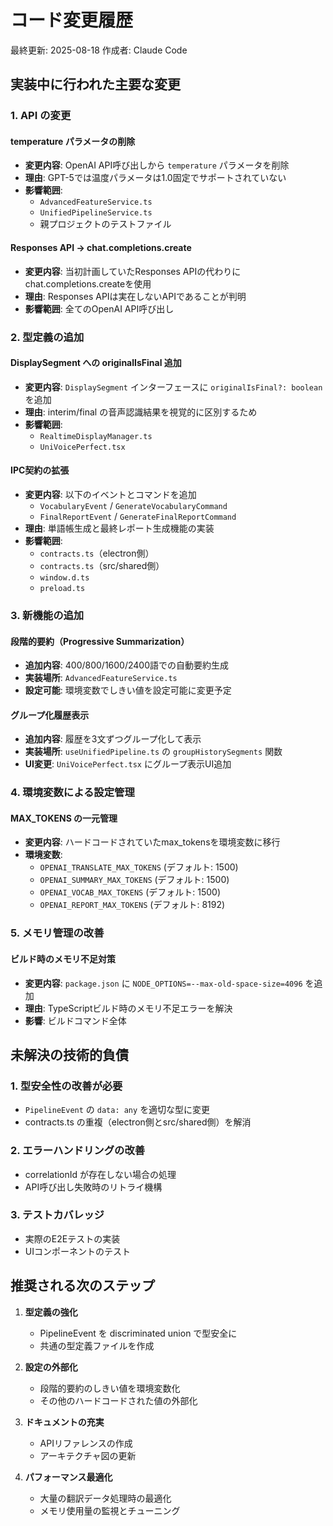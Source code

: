 # コード変更履歴

最終更新: 2025-08-18
作成者: Claude Code

## 実装中に行われた主要な変更

### 1. API の変更

#### temperature パラメータの削除
- **変更内容**: OpenAI API呼び出しから `temperature` パラメータを削除
- **理由**: GPT-5では温度パラメータは1.0固定でサポートされていない
- **影響範囲**: 
  - `AdvancedFeatureService.ts`
  - `UnifiedPipelineService.ts`
  - 親プロジェクトのテストファイル

#### Responses API → chat.completions.create
- **変更内容**: 当初計画していたResponses APIの代わりにchat.completions.createを使用
- **理由**: Responses APIは実在しないAPIであることが判明
- **影響範囲**: 全てのOpenAI API呼び出し

### 2. 型定義の追加

#### DisplaySegment への originalIsFinal 追加
- **変更内容**: `DisplaySegment` インターフェースに `originalIsFinal?: boolean` を追加
- **理由**: interim/final の音声認識結果を視覚的に区別するため
- **影響範囲**: 
  - `RealtimeDisplayManager.ts`
  - `UniVoicePerfect.tsx`

#### IPC契約の拡張
- **変更内容**: 以下のイベントとコマンドを追加
  - `VocabularyEvent` / `GenerateVocabularyCommand`
  - `FinalReportEvent` / `GenerateFinalReportCommand`
- **理由**: 単語帳生成と最終レポート生成機能の実装
- **影響範囲**: 
  - `contracts.ts`（electron側）
  - `contracts.ts`（src/shared側）
  - `window.d.ts`
  - `preload.ts`

### 3. 新機能の追加

#### 段階的要約（Progressive Summarization）
- **追加内容**: 400/800/1600/2400語での自動要約生成
- **実装場所**: `AdvancedFeatureService.ts`
- **設定可能**: 環境変数でしきい値を設定可能に変更予定

#### グループ化履歴表示
- **追加内容**: 履歴を3文ずつグループ化して表示
- **実装場所**: `useUnifiedPipeline.ts` の `groupHistorySegments` 関数
- **UI変更**: `UniVoicePerfect.tsx` にグループ表示UI追加

### 4. 環境変数による設定管理

#### MAX_TOKENS の一元管理
- **変更内容**: ハードコードされていたmax_tokensを環境変数に移行
- **環境変数**:
  - `OPENAI_TRANSLATE_MAX_TOKENS` (デフォルト: 1500)
  - `OPENAI_SUMMARY_MAX_TOKENS` (デフォルト: 1500)
  - `OPENAI_VOCAB_MAX_TOKENS` (デフォルト: 1500)
  - `OPENAI_REPORT_MAX_TOKENS` (デフォルト: 8192)

### 5. メモリ管理の改善

#### ビルド時のメモリ不足対策
- **変更内容**: `package.json` に `NODE_OPTIONS=--max-old-space-size=4096` を追加
- **理由**: TypeScriptビルド時のメモリ不足エラーを解決
- **影響**: ビルドコマンド全体

## 未解決の技術的負債

### 1. 型安全性の改善が必要
- `PipelineEvent` の `data: any` を適切な型に変更
- contracts.ts の重複（electron側とsrc/shared側）を解消

### 2. エラーハンドリングの改善
- correlationId が存在しない場合の処理
- API呼び出し失敗時のリトライ機構

### 3. テストカバレッジ
- 実際のE2Eテストの実装
- UIコンポーネントのテスト

## 推奨される次のステップ

1. **型定義の強化**
   - PipelineEvent を discriminated union で型安全に
   - 共通の型定義ファイルを作成

2. **設定の外部化**
   - 段階的要約のしきい値を環境変数化
   - その他のハードコードされた値の外部化

3. **ドキュメントの充実**
   - APIリファレンスの作成
   - アーキテクチャ図の更新

4. **パフォーマンス最適化**
   - 大量の翻訳データ処理時の最適化
   - メモリ使用量の監視とチューニング